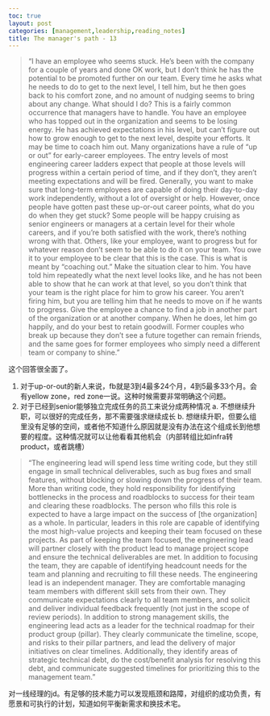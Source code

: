 ```yaml
---
toc: true
layout: post
categories: [management,leadership,reading_notes]
title: The manager's path - 13
---
```

> “I have an employee who seems stuck. He’s been with the company for a couple of years and done OK work, but I don’t think he has the potential to be promoted further on our team. Every time he asks what he needs to do to get to the next level, I tell him, but he then goes back to his comfort zone, and no amount of nudging seems to bring about any change. What should I do?
> This is a fairly common occurrence that managers have to handle. You have an employee who has topped out in the organization and seems to be losing energy. He has achieved expectations in his level, but can’t figure out how to grow enough to get to the next level, despite your efforts. It may be time to coach him out.
Many organizations have a rule of “up or out” for early-career employees. The entry levels of most engineering career ladders expect that people at those levels will progress within a certain period of time, and if they don’t, they aren’t meeting expectations and will be fired. Generally, you want to make sure that long-term employees are capable of doing their day-to-day work independently, without a lot of oversight or help. However, once people have gotten past these up-or-out career points, what do you do when they get stuck?
Some people will be happy cruising as senior engineers or managers at a certain level for their whole careers, and if you’re both satisfied with the work, there’s nothing wrong with that. Others, like your employee, want to progress but for whatever reason don’t seem to be able to do it on your team. You owe it to your employee to be clear that this is the case. This is what is meant by “coaching out.” Make the situation clear to him. You have told him repeatedly what the next level looks like, and he has not been able to show that he can work at that level, so you don’t think that your team is the right place for him to grow his career. You aren’t firing him, but you are telling him that he needs to move on if he wants to progress.
Give the employee a chance to find a job in another part of the organization or at another company. When he does, let him go happily, and do your best to retain goodwill. Former couples who break up because they don’t see a future together can remain friends, and the same goes for former employees who simply need a different team or company to shine.”

这个回答很全面了。
1. 对于up-or-out的新人来说，fb就是3到4最多24个月，4到5最多33个月。会有yellow zone，red zone一说。这种时候需要非常明确这个问题。
2. 对于已经到senior能够独立完成任务的员工来说分成两种情况
a. 不想继续升职，可以很好的完成任务，那不需要强求继续成长
b. 想继续升职，但要么组里没有足够的空间，或者他不知道什么原因就是没有办法在这个组成长到他想要的程度。这种情况就可以让他看看其他机会（内部转组比如infra转product，或者跳槽）

> “The engineering lead will spend less time writing code, but they still engage in small technical deliverables, such as bug fixes and small features, without blocking or slowing down the progress of their team. More than writing code, they hold responsibility for identifying bottlenecks in the process and roadblocks to success for their team and clearing these roadblocks.
> The person who fills this role is expected to have a large impact on the success of [the organization] as a whole. In particular, leaders in this role are capable of identifying the most high-value projects and keeping their team focused on these projects. As part of keeping the team focused, the engineering lead will partner closely with the product lead to manage project scope and ensure the technical deliverables are met. In addition to focusing the team, they are capable of identifying headcount needs for the team and planning and recruiting to fill these needs.
> The engineering lead is an independent manager. They are comfortable managing team members with different skill sets from their own. They communicate expectations clearly to all team members, and solicit and deliver individual feedback frequently (not just in the scope of review periods). In addition to strong management skills, the engineering lead acts as a leader for the technical roadmap for their product group (pillar). They clearly communicate the timeline, scope, and risks to their pillar partners, and lead the delivery of major initiatives on clear timelines. Additionally, they identify areas of strategic technical debt, do the cost/benefit analysis for resolving this debt, and communicate suggested timelines for prioritizing this to the management team.”

对一线经理的jd。有足够的技术能力可以发现瓶颈和路障，对组织的成功负责，有愿景和可执行的计划，知道如何平衡新需求和换技术宅。
